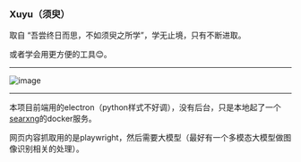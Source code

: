 ### Xuyu（须臾）

取自 “吾尝终日而思，不如须臾之所学”，学无止境，只有不断进取。

或者学会用更方便的工具😊。

---

![image](./readme/output.gif)

---

本项目前端用的electron（python样式不好调），没有后台，只是本地起了一个[searxng](https://github.com/searxng/searxng)的docker服务。

网页内容抓取用的是playwright，然后需要大模型（最好有一个多模态大模型做图像识别相关的处理）。
